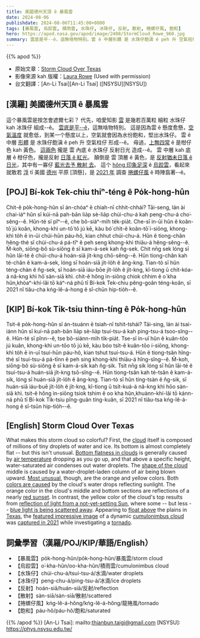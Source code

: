 ```yaml
---
title: 美國德州天頂 ê 暴風雲
date: 2024-08-06
publishdate: 2024-08-06T11:45:00+0800
tags: [暴風雲, 烏跤雲, 積雨雲, 水珠仔, 冰珠仔, 反射, 散射, 捲螺仔風, 飽和]
hero: https://apod.nasa.gov/apod/image/2408/StormCloud_Rowe_960.jpg
summary: 雲底是平--ê，這無啥物特別。雲 ê 中層形體 是 水珠仔飽滇 ê peh 升 空氣柱仔 形成--ê。
---
```


{{% apod %}}

- 原始文章：[Storm Cloud Over Texas](https://apod.nasa.gov/apod/ap240806.html)
- 影像來源 kah 版權：[Laura Rowe](https://laurarowe.smugmug.com/About-Laura-Rowe) (Used with permission)
- 台文翻譯：[An-Li Tsai][An-Li Tsai] ([NSYSU][NSYSU])

## [漢羅] 美國德州天頂 ê 暴風雲
這个暴風雲是按怎會遮爾七彩？
代先，咱愛知影 [雲][cloud] 是幾若百萬粒 細粒 水珠仔 kah 冰珠仔 組成--ê。
[雲底是平--ê][Bottom flatness in clouds]，這無啥物特別。
這是因為雲 ê 懸度愈懸，[空氣溫度][air temperature] 就愈低，到某一个懸度以上，空氣就會因為水份飽和，堅出水珠仔。
雲 ê 中層 [形體][shape of the cloud] 是 水珠仔飽滇 ê peh 升 空氣柱仔 形成--ê。
毋過，[上無四常][Most unusual] ê 是柑仔色 kah 黃色。
[這兩色][colors are caused] 攏是 雲 內底 ê 水珠仔 反射日光 造成--ê。
雲 中層 kah 底層 ê 柑仔色，攏是反射 [日落 ê 紅光][red sunset]。
顛倒是 雲 頂層 ê 黃色，是 [反射猶未日落 ê 日光][reflection of light from a not-yet-setting Sun]，其中有一寡仔 [藍光去予 散射 去][blue light is being scattered away]。
這个 [hŏng 印象足深][featured impressive image] ê [烏跤雲][cumulonimbus cloud]，看起來 就敢若 [浮][float above] tī 美國 [德州][Texas] 平原 [頂懸]，是 [2021 年][captured in 2021] 調查 [捲螺仔風][tornado] ê 時陣翕著--ê。

## [POJ] Bí-kok Tek-chiu thiⁿ-téng ê Po̍k-hong-hûn
Chit-ê po̍k-hong-hûn sī án-chóaⁿ ē chiah-nī chhit-chhái?
Tāi-seng, lán ài chai-iáⁿ hûn sī kúi-nā pah-bān lia̍p sè-lia̍p chúi-chu-á kah peng-chu-á cho͘-sêng--ê.
Hûn-té sī pîⁿ--ê, che bô-siáⁿ-mi̍h te̍k-pia̍t.
Che-sī in-ūi hûn ê koân-tō͘ jú koân, khong-khì un-tō͘ tō jú kē, kàu bó͘ chi̍t-ê koân-tō͘ í-siōng, khong-khì to̍h ē in-ūi chúi-hūn páu-hô, kian chhut chúi-chu-á.
Hûn ê tiong-chân hêng-thé sī chúi-chu-á pá-tīⁿ ê peh seng khong-khì thiāu-á hêng-sêng--ê.
M̄-koh, siōng-bô sù-siông ê sī kam-á-sek kah n̂g-sek.
Chit nn̄g sek lóng sī hûn lāi-té ê chúi-chu-á hoán-siā ji̍t-kng chō-sêng--ê.
Hûn tiong-chân kah té-chân ê kam-á-sek, lóng sī hoán-siā ji̍t-lo̍h ê âng-kng.
Tian-tò sī hûn téng-chàn ê n̂g-sek, sī hoán-siā iáu-bōe ji̍t-lo̍h ê ji̍t-kng, kî-tiong ū chi̍t-kóa-á nâ-kng khì hō͘ sàn-siā khì.
chit-ê hőng ìn-siōng chiok chhim ê o͘ kha hûn,khòaⁿ-khí-lâi tō káⁿ-ná phû tī Bí-kok Tek-chiu pêng-goân téng-koân, sī 2021 nî tiâu-cha kńg-lê-á-hong ê sî-chūn hip-tio̍h--ê.

## [KIP] Bí-kok Tik-tsiu thinn-tíng ê Po̍k-hong-hûn
Tsit-ê po̍k-hong-hûn sī án-tsuánn ē tsiah-nī tshit-tshái?
Tāi-sing, lán ài tsai-iánn hûn sī kuí-nā pah-bān lia̍p sè-lia̍p tsuí-tsu-á kah ping-tsu-á tsoo-sîng--ê.
Hûn-té sī pînn--ê, tse bô-siánn-mi̍h ti̍k-pia̍t.
Tse-sī in-uī hûn ê kuân-tōo jú kuân, khong-khì un-tōo tō jú kē, kàu bóo tsi̍t-ê kuân-tōo í-siōng, khong-khì to̍h ē in-uī tsuí-hūn páu-hô, kian tshut tsuí-tsu-á.
Hûn ê tiong-tsân hîng-thé sī tsuí-tsu-á pá-tīnn ê peh sing khong-khì thiāu-á hîng-sîng--ê.
M̄-koh, siōng-bô sù-siông ê sī kam-á-sik kah n̂g-sik.
Tsit nn̄g sik lóng sī hûn lāi-té ê tsuí-tsu-á huán-siā ji̍t-kng tsō-sîng--ê.
Hûn tiong-tsân kah té-tsân ê kam-á-sik, lóng sī huán-siā ji̍t-lo̍h ê âng-kng.
Tian-tò sī hûn tíng-tsàn ê n̂g-sik, sī huán-siā iáu-buē ji̍t-lo̍h ê ji̍t-kng, kî-tiong ū tsi̍t-kuá-á nâ-kng khì hōo sàn-siā khì.
tsit-ê hőng ìn-siōng tsiok tshim ê oo kha hûn,khuànn-khí-lâi tō kánn-ná phû tī Bí-kok Tik-tsiu pîng-guân tíng-kuân, sī 2021 nî tiâu-tsa kńg-lê-á-hong ê sî-tsūn hip-tio̍h--ê.

## [English] Storm Cloud Over Texas
What makes this storm cloud so colorful?
First, the [cloud][cloud] itself is composed of millions of tiny droplets of water and ice.
Its bottom is almost completely flat -- but this isn't unusual.
[Bottom flatness in clouds][Bottom flatness in clouds] is generally caused by [air temperature][air temperature] dropping as you go up, and that above a specific height, water-saturated air condenses out water droplets.
The [shape of the cloud][shape of the cloud] middle is caused by a water-droplet-laden column of air being blown upward.
[Most unusual][Most unusual], though, are the orange and yellow colors.
Both [colors are caused][colors are caused] by the cloud's water drops reflecting sunlight.
The orange color in the cloud's middle and bottom sections are reflections of a nearly [red sunset][red sunset].
In contrast, the yellow color of the cloud's top results from [reflection of light from a not-yet-setting Sun][reflection of light from a not-yet-setting Sun], where some -- but less -- [blue light is being scattered away][blue light is being scattered away].
Appearing to [float above][float above] the plains in [Texas][Texas], the [featured impressive image][featured impressive image] of a dynamic [cumulonimbus cloud][cumulonimbus cloud] was [captured in 2021][captured in 2021] while investigating a [tornado][tornado].

## 詞彙學習（漢羅/POJ/KIP/華語/English）
- 【暴風雲】po̍k-hong-hûn/po̍k-hong-hûn/暴風雲/storm cloud
- 【烏跤雲】o͘-kha-hûn/oo-kha-hûn/積雨雲/cumulonimbus cloud
- 【水珠仔】chúi-chu-á/tsuí-tsu-á/水滴/water droplets
- 【冰珠仔】peng-chu-á/ping-tsu-á/冰滴/ice droplets
- 【反射】hoán-siā/huán-siā/反射/reflection
- 【散射】sàn-siā/sàn-siā/散射/scattered
- 【捲螺仔風】kńg-lê-á-hŏng/kńg-lê-á-hŏng/龍捲風/tornado
- 【飽和】páu-hô/páu-hô/飽和/saturated

{{% /apod %}}
[An-Li Tsai]: mailto:thianbun.taigi@gmail.com
[NSYSU]: https://phys.nsysu.edu.tw/

[copyright]: https://apod.nasa.gov/apod/fap/lib/about_apod.html#srapply
[License3]: https://creativecommons.org/licenses/by/3.0/
[License2]:https://creativecommons.org/licenses/by-nc-nd/2.0/

[cloud]:https://climatekids.nasa.gov/cloud-formation/
[Bottom flatness in clouds]:https://www.abc.net.au/news/2020-09-01/flat-bottom-clouds-and-the-science-behind-them/12591230
[air temperature]:https://scied.ucar.edu/sites/default/files/interactives/atmosphere-altitude/vertpro_comet.jpg
[shape of the cloud]:https://apod.nasa.gov/apod/ap040218.html
[Most unusual]:https://www.seadna.ca/wp-content/uploads/2019/10/Hilariously-Surprised-Dogs.jpg
[colors are caused]:https://www.noaa.gov/jetstream/clouds/color-of-clouds
[red sunset]:https://apod.nasa.gov/apod/ap170120.html
[reflection of light from a not-yet-setting Sun]:https://apod.nasa.gov/apod/ap180613.html
[blue light is being scattered away]:https://spaceplace.nasa.gov/blue-sky/en/
[float above]:https://apod.nasa.gov/apod/ap230514.html
[Texas]:https://en.wikipedia.org/wiki/Texas
[featured impressive image]:https://www.instagram.com/p/CO_y-rKhqhK/
[cumulonimbus cloud]:https://en.wikipedia.org/wiki/Cumulonimbus_cloud
[captured in 2021]:https://laurarowe.smugmug.com/About-Laura-Rowe
[tornado]:https://apod.nasa.gov/apod/ap200517.html
